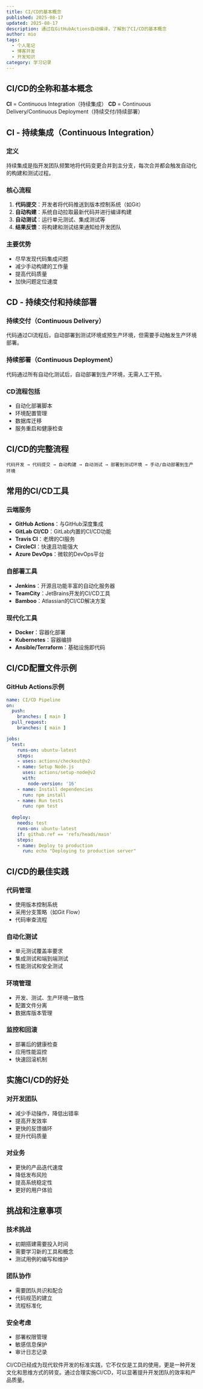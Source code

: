 ```yaml
---
title: CI/CD的基本概念
published: 2025-08-17
updated: 2025-08-17
description: 通过在GitHubActions自动编译，了解到了CI/CD的基本概念
author: mio
tags:
  - 个人笔记
  - 博客开发
  - 开发知识
category: 学习记录
---
```

## CI/CD的全称和基本概念

**CI** = Continuous Integration（持续集成） **CD** = Continuous Delivery/Continuous Deployment（持续交付/持续部署）

## CI - 持续集成（Continuous Integration）

### 定义

持续集成是指开发团队频繁地将代码变更合并到主分支，每次合并都会触发自动化的构建和测试过程。

### 核心流程

1. **代码提交**：开发者将代码推送到版本控制系统（如Git）
2. **自动构建**：系统自动拉取最新代码并进行编译构建
3. **自动测试**：运行单元测试、集成测试等
4. **结果反馈**：将构建和测试结果通知给开发团队

### 主要优势

- 尽早发现代码集成问题
- 减少手动构建的工作量
- 提高代码质量
- 加快问题定位速度

## CD - 持续交付和持续部署

### 持续交付（Continuous Delivery）

代码通过CI流程后，自动部署到测试环境或预生产环境，但需要手动触发生产环境部署。

### 持续部署（Continuous Deployment）

代码通过所有自动化测试后，自动部署到生产环境，无需人工干预。

### CD流程包括

- 自动化部署脚本
- 环境配置管理
- 数据库迁移
- 服务重启和健康检查

## CI/CD的完整流程

```
代码开发 → 代码提交 → 自动构建 → 自动测试 → 部署到测试环境 → 手动/自动部署到生产环境
```

## 常用的CI/CD工具

### 云端服务

- **GitHub Actions**：与GitHub深度集成
- **GitLab CI/CD**：GitLab内置的CI/CD功能
- **Travis CI**：老牌的CI服务
- **CircleCI**：快速且功能强大
- **Azure DevOps**：微软的DevOps平台

### 自部署工具

- **Jenkins**：开源且功能丰富的自动化服务器
- **TeamCity**：JetBrains开发的CI/CD工具
- **Bamboo**：Atlassian的CI/CD解决方案

### 现代化工具

- **Docker**：容器化部署
- **Kubernetes**：容器编排
- **Ansible/Terraform**：基础设施即代码

## CI/CD配置文件示例

### GitHub Actions示例

```yaml
name: CI/CD Pipeline
on:
  push:
    branches: [ main ]
  pull_request:
    branches: [ main ]

jobs:
  test:
    runs-on: ubuntu-latest
    steps:
    - uses: actions/checkout@v2
    - name: Setup Node.js
      uses: actions/setup-node@v2
      with:
        node-version: '16'
    - name: Install dependencies
      run: npm install
    - name: Run tests
      run: npm test
    
  deploy:
    needs: test
    runs-on: ubuntu-latest
    if: github.ref == 'refs/heads/main'
    steps:
    - name: Deploy to production
      run: echo "Deploying to production server"
```

## CI/CD的最佳实践

### 代码管理

- 使用版本控制系统
- 采用分支策略（如Git Flow）
- 代码审查流程

### 自动化测试

- 单元测试覆盖率要求
- 集成测试和端到端测试
- 性能测试和安全测试

### 环境管理

- 开发、测试、生产环境一致性
- 配置文件分离
- 数据库版本管理

### 监控和回滚

- 部署后的健康检查
- 应用性能监控
- 快速回滚机制

## 实施CI/CD的好处

### 对开发团队

- 减少手动操作，降低出错率
- 提高开发效率
- 更快的反馈循环
- 提升代码质量

### 对业务

- 更快的产品迭代速度
- 降低发布风险
- 提高系统稳定性
- 更好的用户体验

## 挑战和注意事项

### 技术挑战

- 初期搭建需要投入时间
- 需要学习新的工具和概念
- 测试用例的编写和维护

### 团队协作

- 需要团队共识和配合
- 代码规范的建立
- 流程标准化

### 安全考虑

- 部署权限管理
- 敏感信息保护
- 审计日志记录

CI/CD已经成为现代软件开发的标准实践，它不仅仅是工具的使用，更是一种开发文化和思维方式的转变。通过合理实施CI/CD，可以显著提升开发团队的效率和产品质量。

